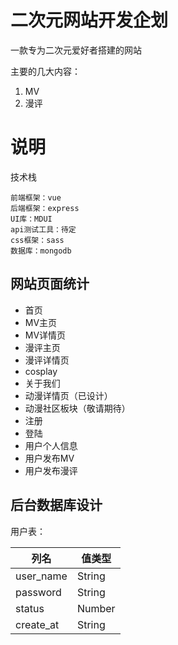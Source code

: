 # 二次元网站开发企划

一款专为二次元爱好者搭建的网站

主要的几大内容：
1. MV
2. 漫评

# 说明

技术栈

```
前端框架：vue
后端框架：express
UI库：MDUI
api测试工具：待定
css框架：sass
数据库：mongodb
```

## 网站页面统计

* 首页
* MV主页
* MV详情页
* 漫评主页
* 漫评详情页
* cosplay
* 关于我们
* 动漫详情页（已设计）
* 动漫社区板块（敬请期待）
* 注册
* 登陆
* 用户个人信息
* 用户发布MV
* 用户发布漫评

## 后台数据库设计

用户表：

| 列名 | 值类型 |
| --- | --- |
| user_name | String |
| password | String |
| status | Number |
| create_at | String |

